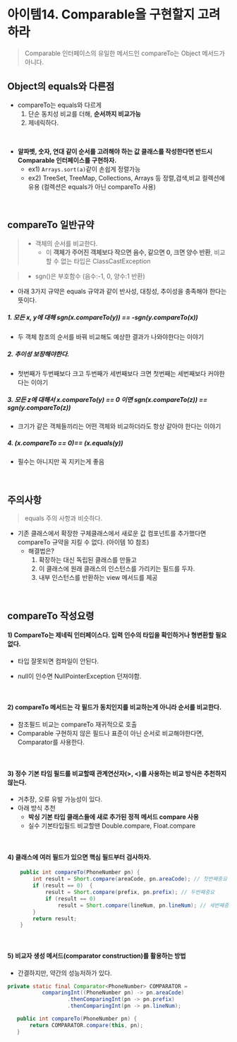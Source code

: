 # 아이템14. Comparable을 구현할지 고려하라

 > Comparable 인터페이스의 유일한 메서드인 compareTo는 Object 메서드가 아니다.

 ## Object의 equals와 다른점
 - compareTo는 equals와 다르게
    1. 단순 동치성 비교를 더해, __순서까지 비교가능__
    2. 제네릭하다.

<br/>

- __알파벳, 숫자, 연대 같이 순서를 고려해야 하는 값 클래스를 작성한다면 반드시 Comparable 인터페이스를 구현하자.__
  - ex1) `Arrays.sort(a)`같이 손쉽게 정렬가능
  - ex2) TreeSet, TreeMap, Collections, Arrays 등 정렬,검색,비교 컬렉션에 유용 (컬렉션은 equals가 아닌 compareTo 사용)


<br/>

## compareTo 일반규약

> - 객체의 순서를 비교한다.
>   - 이 __객체가 주어진 객체보다 작으면 음수, 같으면 0, 크면 양수 반환__, 비교할 수 없는 타입은 ClassCastException

> - sgn()은 부호함수 (음수:-1, 0, 양수:1 반환)

- 아래 3가지 규약은 equals 규약과 같이 반사성, 대칭성, 추이성을 충족해야 한다는 뜻이다.

##### 1. 모든 x, y에 대해 sgn(x.compareTo(y)) == -sgn(y.compareTo(x))
- 두 객체 참조의 순서를 바꿔 비교해도 예상한 결과가 나와야한다는 이야기

##### 2. 추이성 보장해야한다.
- 첫번째가 두번째보다 크고 두번째가 세번째보다 크면 첫번째는 세번째보다 커야한다는 이야기

##### 3. 모든 z에 대해서 x.compareTo(y) == 0 이면 sgn(x.compareTo(z)) == sgn(y.compareTo(z))
- 크기가 같은 객체들끼리는 어떤 객체와 비교하더라도 항상 같아야 한다는 이야기

##### 4. (x.compareTo == 0)== (x.equals(y))
  - 필수는 아니지만 꼭 지키는게 좋음

<br/>

## 주의사항
> equals 주의 사항과 비슷하다.

- 기존 클래스에서 확장한 구체클래스에서 새로운 값 컴포넌트를 추가했다면 compareTo 규약을 지킬 수 없다. (아이템 10 참조)
  - 해결법은?
    1. 확장하는 대신 독립된 클래스를 만들고
    2. 이 클래스에 원래 클래스의 인스턴스를 가리키는 필드를 두자.
    3. 내부 인스턴스를 반환하는 view 메서드를 제공

<br/>

## compareTo 작성요령
#### 1) CompareTo는 제네릭 인터페이스다. 입력 인수의 타입을 확인하거나 형변환할 필요없다.
  - 타입 잘못되면 컴파일이 안된다.

- null이 인수면 NullPointerException 던져야함.

<br/>

#### 2) compareTo 메서드는 각 필드가 동치인지를 비교하는게 아니라 순서를 비교한다.
  - 참조필드 비교는 compareTo 재귀적으로 호출
  - Comparable 구현하지 않은 필드나 표준이 아닌 순서로 비교해야한다면, Comparator를 사용한다.

<br/>

#### 3) 정수 기본 타임 필드를 비교할때 관계연산자(>, <)를 사용하는 비교 방식은 추천하지 않는다.
- 거추장, 오류 유발 가능성이 있다.
- 아래 방식 추천
  - __박싱 기본 타입 클래스들에 새로 추가된 정적 메서드 compare 사용__
  - 실수 기본타입필드 비교할땐 Double.compare, Float.compare

<br/>

#### 4) 클래스에 여러 필드가 있으면 핵심 필드부터 검사하자.

```java
    public int compareTo(PhoneNumber pn) {
        int result = Short.compare(areaCode, pn.areaCode); // 첫번째중요
        if (result == 0)  {
            result = Short.compare(prefix, pn.prefix); // 두번째중요
            if (result == 0)
                result = Short.compare(lineNum, pn.lineNum); // 세번째중요
        }
        return result;
    }
```

<br/>

#### 5) 비교자 생성 메서드(comparator construction)를 활용하는 방법
- 간결하지만, 약간의 성능저하가 있다.

```java
private static final Comparator<PhoneNumber> COMPARATOR =
           comparingInt((PhoneNumber pn) -> pn.areaCode)
                   .thenComparingInt(pn -> pn.prefix)
                   .thenComparingInt(pn -> pn.lineNum);

   public int compareTo(PhoneNumber pn) {
       return COMPARATOR.compare(this, pn);
   }
```
